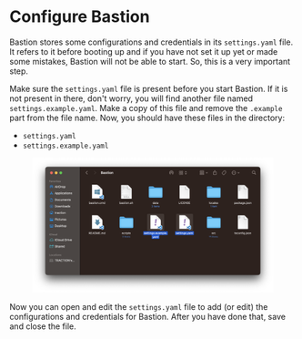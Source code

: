 # Configure Bastion

Bastion stores some configurations and credentials in its `settings.yaml` file. It refers to it before booting up and if you have not set it up yet or made some mistakes, Bastion will not be able to start. So, this is a very important step.

Make sure the `settings.yaml` file is present before you start Bastion. If it is not present in there, don't worry, you will find another file named `settings.example.yaml`. Make a copy of this file and remove the `.example` part from the file name. Now, you should have these files in the directory:

* `settings.yaml`
* `settings.example.yaml`

<figure><img src="../.gitbook/assets/image (7).png" alt=""><figcaption></figcaption></figure>

Now you can open and edit the `settings.yaml` file to add (or edit) the configurations and credentials for Bastion. After you have done that, save and close the file.
